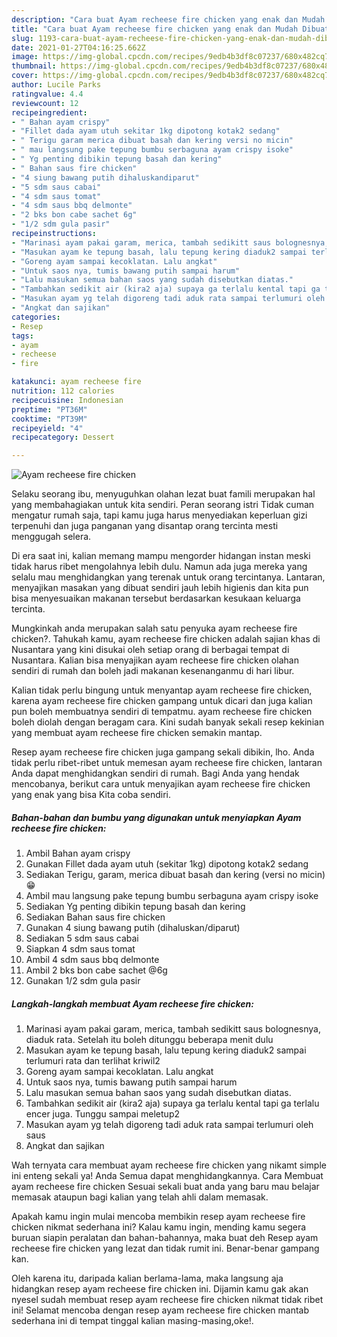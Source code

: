```yaml
---
description: "Cara buat Ayam recheese fire chicken yang enak dan Mudah Dibuat"
title: "Cara buat Ayam recheese fire chicken yang enak dan Mudah Dibuat"
slug: 1193-cara-buat-ayam-recheese-fire-chicken-yang-enak-dan-mudah-dibuat
date: 2021-01-27T04:16:25.662Z
image: https://img-global.cpcdn.com/recipes/9edb4b3df8c07237/680x482cq70/ayam-recheese-fire-chicken-foto-resep-utama.jpg
thumbnail: https://img-global.cpcdn.com/recipes/9edb4b3df8c07237/680x482cq70/ayam-recheese-fire-chicken-foto-resep-utama.jpg
cover: https://img-global.cpcdn.com/recipes/9edb4b3df8c07237/680x482cq70/ayam-recheese-fire-chicken-foto-resep-utama.jpg
author: Lucile Parks
ratingvalue: 4.4
reviewcount: 12
recipeingredient:
- " Bahan ayam crispy"
- "Fillet dada ayam utuh sekitar 1kg dipotong kotak2 sedang"
- " Terigu garam merica dibuat basah dan kering versi no micin"
- " mau langsung pake tepung bumbu serbaguna ayam crispy isoke"
- " Yg penting dibikin tepung basah dan kering"
- " Bahan saus fire chicken"
- "4 siung bawang putih dihaluskandiparut"
- "5 sdm saus cabai"
- "4 sdm saus tomat"
- "4 sdm saus bbq delmonte"
- "2 bks bon cabe sachet 6g"
- "1/2 sdm gula pasir"
recipeinstructions:
- "Marinasi ayam pakai garam, merica, tambah sedikitt saus bolognesnya, diaduk rata. Setelah itu boleh ditunggu beberapa menit dulu"
- "Masukan ayam ke tepung basah, lalu tepung kering diaduk2 sampai terlumuri rata dan terlihat kriwil2"
- "Goreng ayam sampai kecoklatan. Lalu angkat"
- "Untuk saos nya, tumis bawang putih sampai harum"
- "Lalu masukan semua bahan saos yang sudah disebutkan diatas."
- "Tambahkan sedikit air (kira2 aja) supaya ga terlalu kental tapi ga terlalu encer juga. Tunggu sampai meletup2"
- "Masukan ayam yg telah digoreng tadi aduk rata sampai terlumuri oleh saus"
- "Angkat dan sajikan"
categories:
- Resep
tags:
- ayam
- recheese
- fire

katakunci: ayam recheese fire 
nutrition: 112 calories
recipecuisine: Indonesian
preptime: "PT36M"
cooktime: "PT39M"
recipeyield: "4"
recipecategory: Dessert

---
```



![Ayam recheese fire chicken](https://img-global.cpcdn.com/recipes/9edb4b3df8c07237/680x482cq70/ayam-recheese-fire-chicken-foto-resep-utama.jpg)

Selaku seorang ibu, menyuguhkan olahan lezat buat famili merupakan hal yang membahagiakan untuk kita sendiri. Peran seorang istri Tidak cuman mengatur rumah saja, tapi kamu juga harus menyediakan keperluan gizi terpenuhi dan juga panganan yang disantap orang tercinta mesti menggugah selera.

Di era  saat ini, kalian memang mampu mengorder hidangan instan meski tidak harus ribet mengolahnya lebih dulu. Namun ada juga mereka yang selalu mau menghidangkan yang terenak untuk orang tercintanya. Lantaran, menyajikan masakan yang dibuat sendiri jauh lebih higienis dan kita pun bisa menyesuaikan makanan tersebut berdasarkan kesukaan keluarga tercinta. 



Mungkinkah anda merupakan salah satu penyuka ayam recheese fire chicken?. Tahukah kamu, ayam recheese fire chicken adalah sajian khas di Nusantara yang kini disukai oleh setiap orang di berbagai tempat di Nusantara. Kalian bisa menyajikan ayam recheese fire chicken olahan sendiri di rumah dan boleh jadi makanan kesenanganmu di hari libur.

Kalian tidak perlu bingung untuk menyantap ayam recheese fire chicken, karena ayam recheese fire chicken gampang untuk dicari dan juga kalian pun boleh membuatnya sendiri di tempatmu. ayam recheese fire chicken boleh diolah dengan beragam cara. Kini sudah banyak sekali resep kekinian yang membuat ayam recheese fire chicken semakin mantap.

Resep ayam recheese fire chicken juga gampang sekali dibikin, lho. Anda tidak perlu ribet-ribet untuk memesan ayam recheese fire chicken, lantaran Anda dapat menghidangkan sendiri di rumah. Bagi Anda yang hendak mencobanya, berikut cara untuk menyajikan ayam recheese fire chicken yang enak yang bisa Kita coba sendiri.

<!--inarticleads1-->

##### Bahan-bahan dan bumbu yang digunakan untuk menyiapkan Ayam recheese fire chicken:

1. Ambil  Bahan ayam crispy
1. Gunakan Fillet dada ayam utuh (sekitar 1kg) dipotong kotak2 sedang
1. Sediakan  Terigu, garam, merica dibuat basah dan kering (versi no micin)😁
1. Ambil  mau langsung pake tepung bumbu serbaguna ayam crispy isoke
1. Sediakan  Yg penting dibikin tepung basah dan kering
1. Sediakan  Bahan saus fire chicken
1. Gunakan 4 siung bawang putih (dihaluskan/diparut)
1. Sediakan 5 sdm saus cabai
1. Siapkan 4 sdm saus tomat
1. Ambil 4 sdm saus bbq delmonte
1. Ambil 2 bks bon cabe sachet @6g
1. Gunakan 1/2 sdm gula pasir




<!--inarticleads2-->

##### Langkah-langkah membuat Ayam recheese fire chicken:

1. Marinasi ayam pakai garam, merica, tambah sedikitt saus bolognesnya, diaduk rata. Setelah itu boleh ditunggu beberapa menit dulu
1. Masukan ayam ke tepung basah, lalu tepung kering diaduk2 sampai terlumuri rata dan terlihat kriwil2
1. Goreng ayam sampai kecoklatan. Lalu angkat
1. Untuk saos nya, tumis bawang putih sampai harum
1. Lalu masukan semua bahan saos yang sudah disebutkan diatas.
1. Tambahkan sedikit air (kira2 aja) supaya ga terlalu kental tapi ga terlalu encer juga. Tunggu sampai meletup2
1. Masukan ayam yg telah digoreng tadi aduk rata sampai terlumuri oleh saus
1. Angkat dan sajikan




Wah ternyata cara membuat ayam recheese fire chicken yang nikamt simple ini enteng sekali ya! Anda Semua dapat menghidangkannya. Cara Membuat ayam recheese fire chicken Sesuai sekali buat anda yang baru mau belajar memasak ataupun bagi kalian yang telah ahli dalam memasak.

Apakah kamu ingin mulai mencoba membikin resep ayam recheese fire chicken nikmat sederhana ini? Kalau kamu ingin, mending kamu segera buruan siapin peralatan dan bahan-bahannya, maka buat deh Resep ayam recheese fire chicken yang lezat dan tidak rumit ini. Benar-benar gampang kan. 

Oleh karena itu, daripada kalian berlama-lama, maka langsung aja hidangkan resep ayam recheese fire chicken ini. Dijamin kamu gak akan nyesel sudah membuat resep ayam recheese fire chicken nikmat tidak ribet ini! Selamat mencoba dengan resep ayam recheese fire chicken mantab sederhana ini di tempat tinggal kalian masing-masing,oke!.

